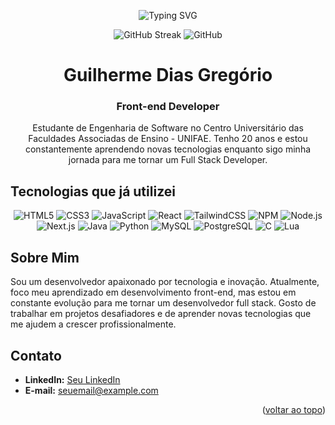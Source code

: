 <!-- Guilherme Dias Gregório - Front-end Developer -->

<p align="center">
  <img src="https://readme-typing-svg.demolab.com?font=Fira+Code&pause=1000&color=07F70C&center=true&vCenter=true&repeat=false&width=435&lines=Front-end+Developer" alt="Typing SVG">
</p>

<p align="center">
  <img src="https://streak-stats.demolab.com?user=Guilherme0364&theme=highcontrast&locale=pt_BR&card_width=500&card_height=200" alt="GitHub Streak">
  <img src="https://github-readme-stats.vercel.app/api/top-langs/?username=Guilherme0364&theme=highcontrast&hide_border=false&include_all_commits=false&count_private=true&layout=compact" alt="GitHub">
</p>

<h1 align="center">Guilherme Dias Gregório</h1>
<h3 align="center">Front-end Developer</h3>

<p align="center">
  Estudante de Engenharia de Software no Centro Universitário das Faculdades Associadas de Ensino - UNIFAE. Tenho 20 anos e estou constantemente aprendendo novas tecnologias enquanto sigo minha jornada para me tornar um Full Stack Developer.
</p>

## Tecnologias que já utilizei

<p align="center">
  <img src="https://img.shields.io/badge/HTML5-E34F26?style=for-the-badge&logo=html5&logoColor=white" alt="HTML5">
  <img src="https://img.shields.io/badge/CSS3-1572B6?style=for-the-badge&logo=css3&logoColor=white" alt="CSS3">
  <img src="https://img.shields.io/badge/javascript-%23323330.svg?style=for-the-badge&logo=javascript&" alt="JavaScript">
  <img src="https://img.shields.io/badge/React-20232A?style=for-the-badge&logo=react&logoColor=61DAFB" alt="React">
  <img src="https://img.shields.io/badge/tailwindcss-%2338B2AC.svg?style=for-the-badge&logo=tailwind-css&logoColor=white" alt="TailwindCSS">
  <img src="https://img.shields.io/badge/NPM-%23CB3837.svg?style=for-the-badge&logo=npm&logoColor=white" alt="NPM">
  <img src="https://img.shields.io/badge/Node.js-339933?style=for-the-badge&logo=nodedotjs&logoColor=white" alt="Node.js">
  <img src="https://img.shields.io/badge/Next.js-000000?style=for-the-badge&logo=nextdotjs&logoColor=white" alt="Next.js">
  <img src="https://img.shields.io/badge/Java-007396?style=for-the-badge&logo=java&logoColor=white" alt="Java">
  <img src="https://img.shields.io/badge/Python-3776AB?style=for-the-badge&logo=python&logoColor=white" alt="Python">
  <img src="https://img.shields.io/badge/MySQL-4479A1?style=for-the-badge&logo=mysql&logoColor=white" alt="MySQL">
  <img src="https://img.shields.io/badge/PostgreSQL-336791?style=for-the-badge&logo=postgresql&logoColor=white" alt="PostgreSQL">
  <img src="https://img.shields.io/badge/C-00599C?style=for-the-badge&logo=c&logoColor=white" alt="C">
  <img src="https://img.shields.io/badge/Lua-2C2D72?style=for-the-badge&logo=lua&logoColor=white" alt="Lua">
  
</p>

## Sobre Mim

Sou um desenvolvedor apaixonado por tecnologia e inovação. Atualmente, foco meu aprendizado em desenvolvimento front-end, mas estou em constante evolução para me tornar um desenvolvedor full stack. Gosto de trabalhar em projetos desafiadores e de aprender novas tecnologias que me ajudem a crescer profissionalmente.

## Contato

- **LinkedIn:** [Seu LinkedIn](https://www.linkedin.com/in/seu-perfil)
- **E-mail:** seuemail@example.com

<p align="right">(<a href="#readme-top">voltar ao topo</a>)</p>
